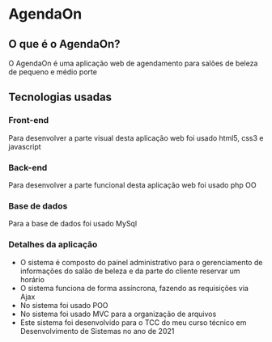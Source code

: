 # AgendaOn

## O que é o AgendaOn?
O AgendaOn é uma aplicação web de agendamento para salões de beleza de pequeno e médio porte

## Tecnologias usadas

### Front-end
Para desenvolver a parte visual desta aplicação web foi usado html5, css3 e javascript

### Back-end
Para desenvolver a parte funcional desta aplicação web foi usado php OO

### Base de dados
Para a base de dados foi usado MySql

### Detalhes da aplicação
- O sistema é composto do painel administrativo para o gerenciamento de informações do salão de beleza e da parte do cliente reservar um horário
- O sistema funciona de forma assíncrona, fazendo as requisições via Ajax
- No sistema foi usado POO 
- No sistema foi usado MVC para a organização de arquivos
- Este sistema foi desenvolvido para o TCC do meu curso técnico em Desenvolvimento de Sistemas no ano de 2021
